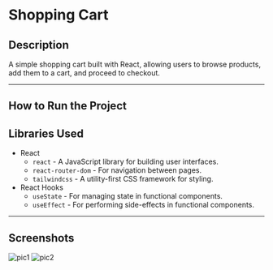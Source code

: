 # Shopping Cart

## Description
A simple shopping cart built with React, allowing users to browse products, add them to a cart, and proceed to checkout.

---
## How to Run the Project

## Libraries Used

- React
  - `react` - A JavaScript library for building user interfaces.
  - `react-router-dom` - For navigation between pages.
  - `tailwindcss` - A utility-first CSS framework for styling.
- React Hooks
  - `useState` - For managing state in functional components.
  - `useEffect` - For performing side-effects in functional components.
  
---

## Screenshots
![pic1](https://github.com/user-attachments/assets/9accd291-0edd-4290-a5ba-92ef7060ae87)
![pic2](https://github.com/user-attachments/assets/f5cc6964-1bab-4a03-8cf0-1c65207daad9)

